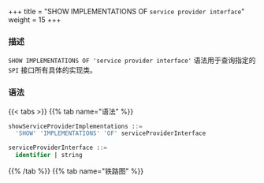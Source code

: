+++
title = "SHOW IMPLEMENTATIONS OF `service provider interface`"
weight = 15
+++

### 描述

`SHOW IMPLEMENTATIONS OF 'service provider interface'` 语法用于查询指定的 `SPI` 接口所有具体的实现类。

### 语法

{{< tabs >}}
{{% tab name="语法" %}}
```sql
showServiceProviderImplementations ::=
  'SHOW' 'IMPLEMENTATIONS' 'OF' serviceProviderInterface

serviceProviderInterface ::=
  identifier | string
```
{{% /tab %}}
{{% tab name="铁路图" %}}
<iframe frameborder="0" name="diagram" id="diagram" width="100%" height="100%"></iframe>
{{% /tab %}}
{{< /tabs >}}

### 返回值说明

| 列    | 说明      |
|------|---------|
| name | 实现类名称   |
| type | 类型      |
| class_path | 实现类完整路径 |

### 示例

- 查询 `org.apache.shardingsphere.sharding.spi.ShardingAlgorithm` 接口的所有实现类

```sql
SHOW IMPLEMENTATIONS OF 'org.apache.shardingsphere.sharding.spi.ShardingAlgorithm'
```

```sql
SHOW IMPLEMENTATIONS OF 'org.apache.shardingsphere.sharding.spi.ShardingAlgorithm';
+-------------------------------------+----------------+-------------------------------------------------------------------------------------------------+
| name                                | type           | class_path                                                                                      |
+-------------------------------------+----------------+-------------------------------------------------------------------------------------------------+
| ModShardingAlgorithm                | MOD            | org.apache.shardingsphere.sharding.algorithm.sharding.mod.ModShardingAlgorithm                  |
| HashModShardingAlgorithm            | HASH_MOD       | org.apache.shardingsphere.sharding.algorithm.sharding.mod.HashModShardingAlgorithm              |
| VolumeBasedRangeShardingAlgorithm   | VOLUME_RANGE   | org.apache.shardingsphere.sharding.algorithm.sharding.range.VolumeBasedRangeShardingAlgorithm   |
| BoundaryBasedRangeShardingAlgorithm | BOUNDARY_RANGE | org.apache.shardingsphere.sharding.algorithm.sharding.range.BoundaryBasedRangeShardingAlgorithm |
| AutoIntervalShardingAlgorithm       | AUTO_INTERVAL  | org.apache.shardingsphere.sharding.algorithm.sharding.datetime.AutoIntervalShardingAlgorithm    |
| IntervalShardingAlgorithm           | INTERVAL       | org.apache.shardingsphere.sharding.algorithm.sharding.datetime.IntervalShardingAlgorithm        |
| ClassBasedShardingAlgorithm         | CLASS_BASED    | org.apache.shardingsphere.sharding.algorithm.sharding.classbased.ClassBasedShardingAlgorithm    |
| InlineShardingAlgorithm             | INLINE         | org.apache.shardingsphere.sharding.algorithm.sharding.inline.InlineShardingAlgorithm            |
| ComplexInlineShardingAlgorithm      | COMPLEX_INLINE | org.apache.shardingsphere.sharding.algorithm.sharding.inline.ComplexInlineShardingAlgorithm     |
| HintInlineShardingAlgorithm         | HINT_INLINE    | org.apache.shardingsphere.sharding.algorithm.sharding.hint.HintInlineShardingAlgorithm          |
+-------------------------------------+----------------+-------------------------------------------------------------------------------------------------+
10 rows in set (0.52 sec)
```

### 保留字

`SHOW`、`IMPLEMENTATIONS`、`OF`

### 相关链接

- [保留字](/cn/user-manual/shardingsphere-proxy/distsql/syntax/reserved-word/)